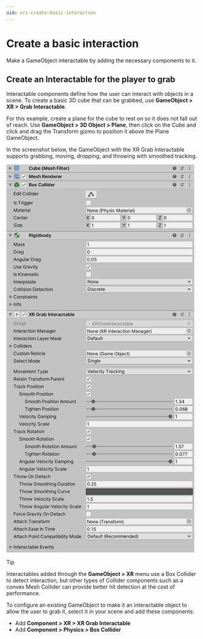 ```yaml
---
uid: xri-create-basic-interaction
---
```


# Create a basic interaction

Make a GameObject interactable by adding the necessary components to it.

<a id="create-grab-interactable"></a>
## Create an Interactable for the player to grab

Interactable components define how the user can interact with objects in a scene. To create a basic 3D cube that can be grabbed, use **GameObject &gt; XR &gt; Grab Interactable**.

For this example, create a plane for the cube to rest on so it does not fall out of reach. Use **GameObject &gt; 3D Object &gt; Plane**, then click on the Cube and click and drag the Transform gizmo to position it above the Plane GameObject.

In the screenshot below, the GameObject with the XR Grab Interactable supports grabbing, moving, dropping, and throwing with smoothed tracking.

![interactable-setup](images/interactable-setup.png)

> [!TIP]
> Interactables added through the **GameObject &gt; XR** menu use a Box Collider to detect interaction, but other types of Collider components such as a convex Mesh Collider can provide better hit detection at the cost of performance.

To configure an existing GameObject to make it an interactable object to allow the user to grab it, select it in your scene and add these components:
- Add **Component &gt; XR &gt; XR Grab Interactable**
- Add **Component &gt; Physics &gt; Box Collider**